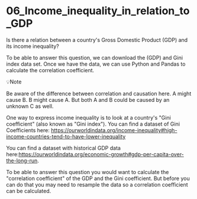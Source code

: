 # 06_Income_inequality_in_relation_to_GDP

Is there a relation between a country's Gross Domestic Product (GDP) and its income inequality?

To be able to answer this question, we can download the (GDP) and Gini index data set. Once we have the data, we can use Python and Pandas to calculate the correlation coefficient. 

💡Note

Be aware of the difference between correlation and causation here. A might cause B. B might cause A. But both A and B could be caused by an unknown C as well.

One way to express income inequality is to look at a country's "Gini coefficient" (also known as "Gini index"). You can find a dataset of Gini Coefficients here: https://ourworldindata.org/income-inequality#high-income-countries-tend-to-have-lower-inequality

You can find a dataset with historical GDP data here:https://ourworldindata.org/economic-growth#gdp-per-capita-over-the-long-run.

To be able to answer this question you would want to calculate the "correlation coefficient" of the GDP and the Gini coefficient. But before you can do that you may need to resample the data so a correlation coefficient can be calculated.

